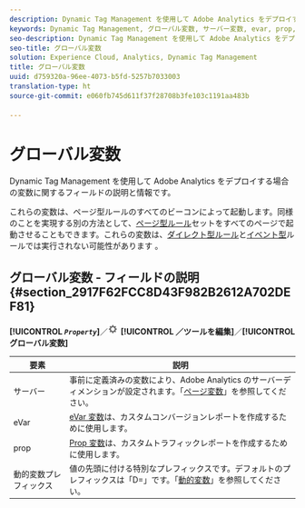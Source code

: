 ```yaml
---
description: Dynamic Tag Management を使用して Adobe Analytics をデプロイする場合の変数に関するフィールドの説明と情報です。
keywords: Dynamic Tag Management, グローバル変数, サーバー変数, evar, prop, 動的変数プレフィックス, 動的変数
seo-description: Dynamic Tag Management を使用して Adobe Analytics をデプロイする場合の変数に関するフィールドの説明と情報です。
seo-title: グローバル変数
solution: Experience Cloud, Analytics, Dynamic Tag Management
title: グローバル変数
uuid: d759320a-96ee-4073-b5fd-5257b7033003
translation-type: ht
source-git-commit: e060fb745d611f37f28708b3fe103c1191aa483b

---
```



# グローバル変数

Dynamic Tag Management を使用して Adobe Analytics をデプロイする場合の変数に関するフィールドの説明と情報です。

これらの変数は、ページ型ルールのすべてのビーコンによって起動します。同様のことを実現する別の方法として、[ページ型ルール](../../../implement/c-implement-with-dtm/c-rules/t-rules-page-conditions.md#task_69B41CB230EE4530A755D91233F73706)セットをすべてのページで起動させることもできます。これらの変数は、[ダイレクト型ルール](../../../implement/c-implement-with-dtm/c-rules/t-rules-direct-conditions.md#task_85EB8F01775A402BA53B8298F0AADA09)と[イベント型](../../../implement/c-implement-with-dtm/c-rules/t-rules-event-conditions.md#task_A122DE72110F4579A91F9D96D92D39FC)ルールでは実行されない可能性があります 。

## グローバル変数 - フィールドの説明 {#section_2917F62FCC8D43F982B2612A702DEF81}

**[!UICONTROL *`Property`*]**／![](assets/settings_gear.png) **[!UICONTROL ／ツールを編集]**／**[!UICONTROL グローバル変数]**

| 要素 | 説明 |
|--- |--- |
| サーバー | 事前に定義済みの変数により、Adobe Analytics のサーバーディメンションが設定されます。「[ページ変数](/help/implement/js-implementation/c-variables/page-variables.md)」を参照してください。 |
| eVar | [eVar 変数](/help/implement/js-implementation/c-variables/page-variables.md)は、カスタムコンバージョンレポートを作成するために使用します。 |
| prop | [Prop 変数](/help/implement/js-implementation/c-variables/page-variables.md)は、カスタムトラフィックレポートを作成するために使用します。 |
| 動的変数プレフィックス | 値の先頭に付ける特別なプレフィックスです。デフォルトのプレフィックスは「D=」です。「[動的変数](/help/implement/js-implementation/c-variables/dynvars-overview.md)」を参照してください。 |
